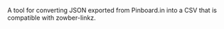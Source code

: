 A tool for converting JSON exported from Pinboard.in into a CSV that is compatible with zowber-linkz.
